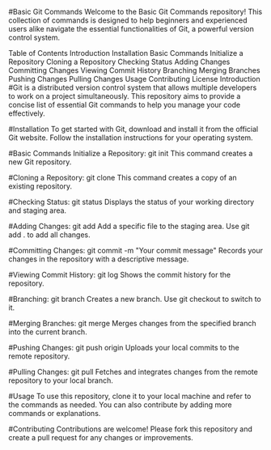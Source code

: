 #Basic Git Commands
Welcome to the Basic Git Commands repository! This collection of commands is designed to help beginners and experienced users alike navigate the essential functionalities of Git, a powerful version control system.

Table of Contents
Introduction
Installation
Basic Commands
Initialize a Repository
Cloning a Repository
Checking Status
Adding Changes
Committing Changes
Viewing Commit History
Branching
Merging Branches
Pushing Changes
Pulling Changes
Usage
Contributing
License
Introduction
#Git is a distributed version control system that allows multiple developers to work on a project simultaneously. This repository aims to provide a concise list of essential Git commands to help you manage your code effectively.

#Installation
To get started with Git, download and install it from the official Git website. Follow the installation instructions for your operating system.

#Basic Commands
Initialize a Repository: git init
This command creates a new Git repository.

#Cloning a Repository: git clone <repository-url>
This command creates a copy of an existing repository.

#Checking Status: git status
Displays the status of your working directory and staging area.

#Adding Changes: git add <file>
Add a specific file to the staging area. Use git add . to add all changes.

#Committing Changes: git commit -m "Your commit message"
Records your changes in the repository with a descriptive message.

#Viewing Commit History: git log
Shows the commit history for the repository.

#Branching: git branch <branch-name>
Creates a new branch. Use git checkout <branch-name> to switch to it.

#Merging Branches: git merge <branch-name>
Merges changes from the specified branch into the current branch.

#Pushing Changes: git push origin <branch-name>
Uploads your local commits to the remote repository.

#Pulling Changes: git pull
Fetches and integrates changes from the remote repository to your local branch.

#Usage
To use this repository, clone it to your local machine and refer to the commands as needed. You can also contribute by adding more commands or explanations.

#Contributing
Contributions are welcome! Please fork this repository and create a pull request for any changes or improvements.
